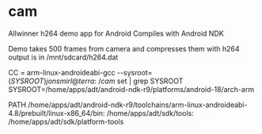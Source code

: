 cam
===

Allwinner h264 demo app for Android
Compiles with Android NDK

Demo takes 500 frames from camera and compresses them with h264
output is in /mnt/sdcard/h264.dat


CC  = arm-linux-androideabi-gcc --sysroot=$(SYSROOT)
jonsmirl@terra:~/cam$ set | grep SYSROOT
SYSROOT=/home/apps/adt/android-ndk-r9/platforms/android-18/arch-arm

PATH
/home/apps/adt/android-ndk-r9/toolchains/arm-linux-androideabi-4.8/prebuilt/linux-x86_64/bin:
/home/apps/adt/sdk/tools:
/home/apps/adt/sdk/platform-tools
